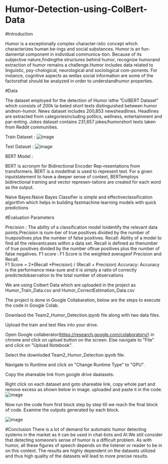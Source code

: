 # Humor-Detection-using-ColBert-Data
#Introduction

Humor is a exceptionally complex character-istic concept which characterizes human be-ings and social substances.  Humor is an fun-damental component in individual communica-tion.  Because of its subjective nature,findingthe structures behind humor, recognize humorand extraction of humor remains a challenge.Humor includes data related to linguistic, psy-chological, neurological and sociological com-ponents. For instance, cognitive aspects as wellas social information are some of the factorsthat should be analyzed in order to understandhumor properties.

#Data

The dataset employed for the detection of Humor isthe ”ColBERT Dataset” which consists of 200k la-beled short texts distinguished between humor andnon-humor. News dataset includes 200,853 newsheadlines. Headlines are extracted from categoriesincluding politics, wellness, entertainment and par-enting. Jokes dataset contains 231,657 jokes/humorshort texts taken from Reddit communities.


Train Dataset :
![image](https://user-images.githubusercontent.com/95667642/144960423-9d9ff877-fab9-4fd6-85eb-f2ce18ca8b3c.png)


Test Dataset :
![image](https://user-images.githubusercontent.com/95667642/144960440-cd07ccd9-4ac7-41a9-887a-7d6ecc90e1f1.png)

BERT Model :

BERT is acronym for Bidirectional Encoder Rep-resentations from transformers. BERT is a modelthat is used to represent text.  For a given inputstatement to have a deeper sense of context, BERTemploys bidirectional training and vector represen-tations are created for each word as the output.

Naive Bayes:Naive Bayes Classifier is simple and effectiveclassification algorithm which helps in building fastmachine learning models with quick predictions

#Evaluation Parameters

Precision : The ability of a classification model toidentify the relevant data points.Precision is num-ber of true positives divided by the number of truepositives plus the number of false positives.
Recall: Ability of a model to find all the relevantcases within a data set.  Recall is defined as thenumber of true positives divided by the number oftrue positives plus the number of false negatives.
F1  score  :  F1  Score  is  the  weighted  averageof Precision and Recall.  
F1 Score = 2*(Recall *Precision) / (Recall + Precision)
Accuracy:  Accuracy is the performance mea-sure and it is simply a ratio of correctly predictedobservation to the total number of observations



We are using Colbert Data which are uploaded in the project as Humor_Train_Data.csv and Humor_CorrectEstimation_Data.csv


The project is done in Google Collabaration, below are the steps to execute the code in Google Colab.


Downlaod the Team2_Humor_Detection.ipynb file along with two data files.


Upload the train and test files into your drive.


Open Google collaberator(https://research.google.com/colaboratory/) in chrome and click on upload button on the screen. Else navigate to "File" and click on "Upload Notebook".


Select the downloded Team2_Humor_Detection.ipynb file.


Navigate to Runtime and click on "Change Runtime Type" to "GPU".

Copy the shareable link from google drive daatasets.

Right click on each dataset and goto shareable link, copy whole part and remove excess as shown below in image.
uploaded and paste it in the code.
![image](https://user-images.githubusercontent.com/92995757/144969262-05cc170a-3431-4387-ab7b-7cba56285593.png)


Now run the code from first block step by step till we reach the final block of code. Examine the outputs generated by each block.

![image](https://user-images.githubusercontent.com/92995757/144969474-06504ee1-05e6-436a-8016-b17a58629af2.PNG)


#Conclusion
There is a lot of demand for automatic humor detecting systems in the market as it can be used in chat-bots and AI.We still consider that detecting someone’s sense of humor is a difficult problem. As with humor, all these figures of speech depends on the listener or reader to be in on this context.  The results are highly dependent on the datasets utilized and thus high quality of the datasets will lead to more precise results.
